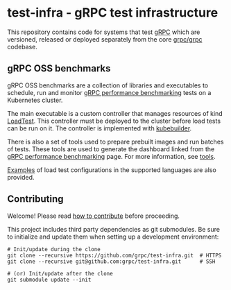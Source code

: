 # test-infra - gRPC test infrastructure

This repository contains code for systems that test [gRPC] which are versioned,
released or deployed separately from the core [grpc/grpc] codebase.

[grpc]: https://grpc.io
[grpc/grpc]: https://github.com/grpc/grpc

## gRPC OSS benchmarks

gRPC OSS benchmarks are a collection of libraries and executables to schedule,
run and monitor [gRPC performance benchmarking] tests on a Kubernetes cluster.

The main executable is a custom controller that manages resources of kind
[LoadTest]. This controller must be deployed to the cluster before load tests
can be run on it. The controller is implemented with [kubebuilder].

There is also a set of tools used to prepare prebuilt images and run batches of
tests. These tools are used to generate the dashboard linked from the [gRPC
performance benchmarking] page. For more information, see
[tools](tools/README.md).

[Examples](config/samples/README.md) of load test configurations in the
supported languages are also provided.

[grpc performance benchmarking]: https://grpc.io/docs/guides/benchmarking/
[kubebuilder]: https://kubebuilder.io
[loadtest]: config/crd/bases/e2etest.grpc.io_loadtests.yaml

## Contributing

Welcome! Please read [how to contribute](CONTRIBUTING.md) before proceeding.

This project includes third party dependencies as git submodules. Be sure to
initialize and update them when setting up a development environment:

```shell
# Init/update during the clone
git clone --recursive https://github.com/grpc/test-infra.git  # HTTPS
git clone --recursive git@github.com:grpc/test-infra.git      # SSH

# (or) Init/update after the clone
git submodule update --init
```
